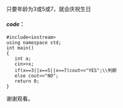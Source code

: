 只要年龄为$3$或$5$或$7$，就会庆祝生日
#### $code$：
```
#include<iostream>
using namespace std;
int main()
{
   int a;
   cin>>x;
   if(x==3||x==5||x==7)cout<<"YES";\\判断
   else cout<<"NO";
   return 0;
}
```
谢谢观看。
